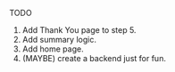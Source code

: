 TODO

1. Add Thank You page to step 5.
2. Add summary logic.
3. Add home page.
4. (MAYBE) create a backend just for fun.
